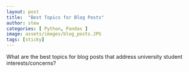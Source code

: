 ```yaml
---
layout: post
title:  "Best Topics for Blog Posts"
author: stew
categories: [ Python, Pandas ]
image: assets/images/blog_posts.JPG
tags: [sticky]
---
```


What are the best topics for blog posts that address university student interests/concerns?
